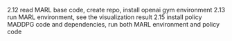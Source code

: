
2.12
read MARL base code, create repo, install openai gym environment
2.13
run MARL environment, see the visualization result
2.15
install policy MADDPG code and dependencies, run both MARL environment and policy code
